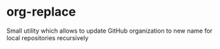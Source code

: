 # org-replace
Small utility which allows to update GitHub organization to new name for local repositories recursively
